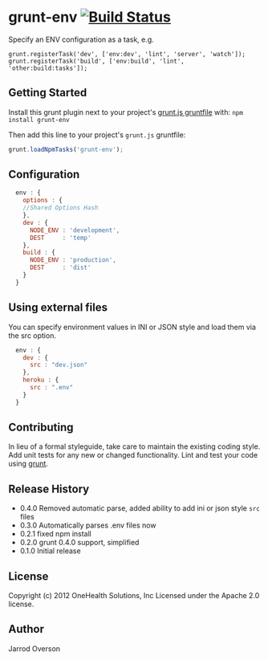 # grunt-env [![Build Status](https://secure.travis-ci.org/jsoverson/grunt-env.png?branch=master)](http://travis-ci.org/onehealth/grunt-env)

Specify an ENV configuration as a task, e.g.

```
grunt.registerTask('dev', ['env:dev', 'lint', 'server', 'watch']);
grunt.registerTask('build', ['env:build', 'lint', 'other:build:tasks']);
```

## Getting Started
Install this grunt plugin next to your project's [grunt.js gruntfile][getting_started] with: `npm install grunt-env`

Then add this line to your project's `grunt.js` gruntfile:

```javascript
grunt.loadNpmTasks('grunt-env');
```

[grunt]: http://gruntjs.com/
[getting_started]: https://github.com/gruntjs/grunt/blob/master/docs/getting_started.md

## Configuration

```js
  env : {
    options : {
 	//Shared Options Hash
    },
    dev : {
      NODE_ENV : 'development',
      DEST     : 'temp'
    },
    build : {
      NODE_ENV : 'production',
      DEST     : 'dist' 
    }
  }
```
## Using external files

You can specify environment values in INI or JSON style and load them via the src option.

```js
  env : {
    dev : {
      src : "dev.json"
    },
    heroku : {
      src : ".env"
    }
  }
```

## Contributing
In lieu of a formal styleguide, take care to maintain the existing coding style. Add unit tests for any new or changed functionality. Lint and test your code using [grunt][grunt].

## Release History

- 0.4.0 Removed automatic parse, added ability to add ini or json style `src` files
- 0.3.0 Automatically parses .env files now 
- 0.2.1 fixed npm install
- 0.2.0 grunt 0.4.0 support, simplified
- 0.1.0 Initial release

## License

Copyright (c) 2012 OneHealth Solutions, Inc
Licensed under the Apache 2.0 license.

## Author

Jarrod Overson
